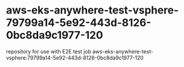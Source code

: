# aws-eks-anywhere-test-vsphere-79799a14-5e92-443d-8126-0bc8da9c1977-120
repository for use with E2E test job aws-eks-anywhere-test-vsphere:79799a14-5e92-443d-8126-0bc8da9c1977-120
